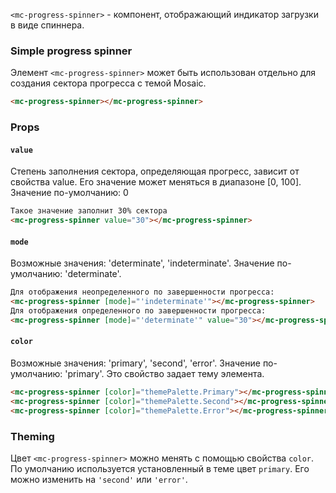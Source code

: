 `<mc-progress-spinner>` - компонент, отображающий индикатор загрузки в виде спиннера.

### Simple progress spinner

Элемент `<mc-progress-spinner>` может быть использован отдельно для создания сектора прогресса с темой Mosaic.

```html
<mc-progress-spinner></mc-progress-spinner>
```
<!-- example(progress-spinner-overview) -->

### Props

#### `value`
Степень заполнения сектора, определяющая прогресс, зависит от свойства value. 
Его значение может меняться в диапазоне [0, 100].
Значение по-умолчанию: 0

```html
Такое значение заполнит 30% сектора
<mc-progress-spinner value="30"></mc-progress-spinner>
```

#### `mode`
Возможные значения: 'determinate', 'indeterminate'.
Значение по-умолчанию: 'determinate'.

```html
Для отображения неопределенного по завершенности прогресса:
<mc-progress-spinner [mode]="'indeterminate'"></mc-progress-spinner>
Для отображения определенного по завершенности прогресса:
<mc-progress-spinner [mode]="'determinate'" value="30"></mc-progress-spinner>
```
<!-- example(progress-spinner-indeterminate) -->

#### `color`
Возможные значения: 'primary', 'second', 'error'.
Значение по-умолчанию: 'primary'.
Это свойство задает тему элемента.

```html
<mc-progress-spinner [color]="themePalette.Primary"></mc-progress-spinner>
<mc-progress-spinner [color]="themePalette.Second"></mc-progress-spinner>
<mc-progress-spinner [color]="themePalette.Error"></mc-progress-spinner>
```

### Theming
Цвет `<mc-progress-spinner>` можно менять с помощью свойства `color`. 
По умолчанию используется установленный в теме цвет `primary`. Его можно изменить на `'second'` или `'error'`.
